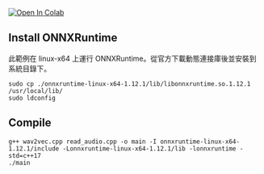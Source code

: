 [![Open In Colab](https://colab.research.google.com/assets/colab-badge.svg)](https://colab.research.google.com/github/1010code/onnxruntime-wav2vec/blob/main/colab_audio_record.ipynb)

## Install ONNXRuntime
此範例在 linux-x64 上運行 ONNXRuntime。從官方下載動態連接庫後並安裝到系統目錄下。

```
sudo cp ./onnxruntime-linux-x64-1.12.1/lib/libonnxruntime.so.1.12.1 /usr/local/lib/
sudo ldconfig
```

## Compile

```
g++ wav2vec.cpp read_audio.cpp -o main -I onnxruntime-linux-x64-1.12.1/include -Lonnxruntime-linux-x64-1.12.1/lib -lonnxruntime -std=c++17
./main
```